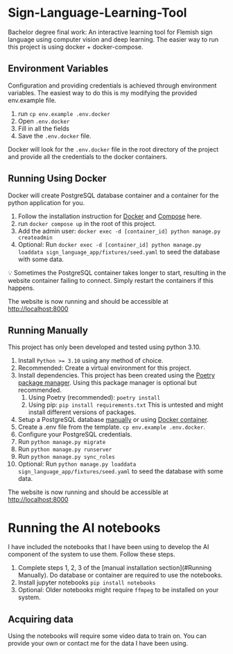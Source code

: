 # Sign-Language-Learning-Tool
Bachelor degree final work: An interactive learning tool for Flemish sign language using computer vision and deep learning.
The easier way to run this project is using docker + docker-compose. 

## Environment Variables

Configuration and providing credentials is achieved through environment variables. The easiest way to do this is my modifying the provided env.example file. 

1. run `cp env.example .env.docker`
2. Open `.env.docker`
3. Fill in all the fields
4. Save the `.env.docker` file.

Docker will look for the `.env.docker` file in the root directory of the project and provide all the credentials to the docker containers.

## Running Using Docker

Docker will create PostgreSQL database container and a container for the python application for you.

1. Follow the installation instruction for [Docker](https://docs.docker.com/get-docker/) and [Compose](https://docs.docker.com/compose/install/) here.
2. run `docker compose up` in the root of this project. 
3. Add the admin user: `docker exec -d [container_id] python manage.py createadmin`
4. Optional: Run `docker exec -d [container_id] python manage.py loaddata sign_language_app/fixtures/seed.yaml` to seed the database with some data.

<aside>
💡 Sometimes the PostgreSQL container takes longer to start, resulting in the website container failing to connect. Simply restart the containers if this happens.
</aside>

The website is now running and should be accessible at [http://localhost:8000](http://localhost:8000)

## Running Manually

This project has only been developed and tested using python 3.10.

1. Install `Python >= 3.10` using any method of choice.
2. Recommended: Create a virtual environment for this project. 
3. Install dependencies. This project has been created using the [Poetry package manager](https://python-poetry.org/). Using this package manager is optional but recommended. 
    1. Using Poetry (recommended): `poetry install`
    2. Using pip: `pip install requirements.txt` This is untested and might install different versions of packages.
4. Setup a PostgreSQL database [manually](https://www.postgresql.org/download/) or using [Docker container](https://hub.docker.com/_/postgres).
5. Create a .env file from the template. `cp env.example .env.docker`.
6. Configure your PostgreSQL credentials.
7. Run `python manage.py migrate`
8. Run `python manage.py runserver`
9. Run `python manage.py sync_roles`
10. Optional: Run `python manage.py loaddata sign_language_app/fixtures/seed.yaml` to seed the database with some data.

The website is now running and should be accessible at [http://localhost:8000](http://localhost:8000)

# Running the AI notebooks
I have included the notebooks that I have been using to develop the AI component of the system to use them.
Follow these steps. 
1. Complete steps 1, 2, 3 of the [manual installation section](#Running Manually). Do database or container are required to use the notebooks.
2. Install jupyter notebooks `pip install notebooks`
3. Optional: Older notebooks might require `ffmpeg` to be installed on your system.

## Acquiring data
Using the notebooks will require some video data to train on. You can provide your own or contact me for the data I have been using. 
